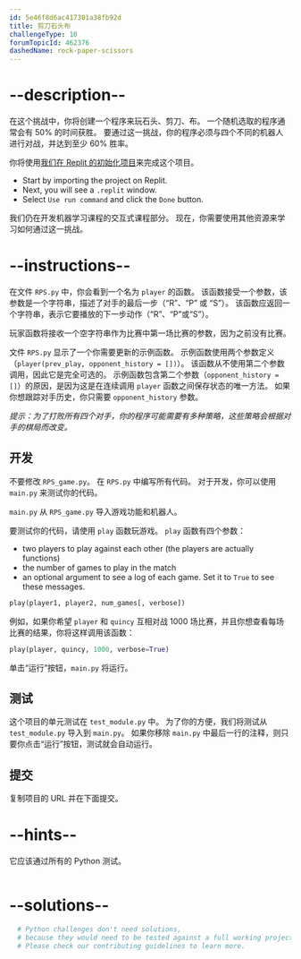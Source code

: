 ```yaml
---
id: 5e46f8d6ac417301a38fb92d
title: 剪刀石头布
challengeType: 10
forumTopicId: 462376
dashedName: rock-paper-scissors
---
```


# --description--

在这个挑战中，你将创建一个程序来玩石头、剪刀、布。 一个随机选取的程序通常会有 50% 的时间获胜。 要通过这一挑战，你的程序必须与四个不同的机器人进行对战，并达到至少 60% 胜率。

你将使用<a href="https://replit.com/github/topcoder-platform/boilerplate-rock-paper-scissors" target="_blank" rel="noopener noreferrer nofollow">我们在 Replit 的初始化项目</a>来完成这个项目。

-   Start by importing the project on Replit.
-   Next, you will see a `.replit` window.
-   Select `Use run command` and click the `Done` button.

我们仍在开发机器学习课程的交互式课程部分。 现在，你需要使用其他资源来学习如何通过这一挑战。

# --instructions--

在文件 `RPS.py` 中，你会看到一个名为 `player` 的函数。 该函数接受一个参数，该参数是一个字符串，描述了对手的最后一步（“R”、“P” 或 “S”）。 该函数应返回一个字符串，表示它要播放的下一步动作（“R”、“P”或“S”）。

玩家函数将接收一个空字符串作为比赛中第一场比赛的参数，因为之前没有比赛。

文件 `RPS.py` 显示了一个你需要更新的示例函数。 示例函数使用两个参数定义（`player(prev_play, opponent_history = [])`）。 该函数从不使用第二个参数调用，因此它是完全可选的。 示例函数包含第二个参数（`opponent_history = []`）的原因，是因为这是在连续调用 `player` 函数之间保存状态的唯一方法。 如果你想跟踪对手历史，你只需要 `opponent_history` 参数。

*提示：为了打败所有四个对手，你的程序可能需要有多种策略，这些策略会根据对手的棋局而改变。*

## 开发

不要修改 `RPS_game.py`。 在 `RPS.py` 中编写所有代码。 对于开发，你可以使用 `main.py` 来测试你的代码。

`main.py` 从 `RPS_game.py` 导入游戏功能和机器人。

要测试你的代码，请使用 `play` 函数玩游戏。 `play` 函数有四个参数：

- two players to play against each other (the players are actually functions)
- the number of games to play in the match
- an optional argument to see a log of each game. Set it to `True` to see these messages.

```py
play(player1, player2, num_games[, verbose])
```

例如，如果你希望 `player` 和 `quincy` 互相对战 1000 场比赛，并且你想查看每场比赛的结果，你将这样调用该函数：

```py
play(player, quincy, 1000, verbose=True)
```

单击“运行”按钮，`main.py` 将运行。

## 测试

这个项目的单元测试在 `test_module.py` 中。 为了你的方便，我们将测试从 `test_module.py` 导入到 `main.py`。 如果你移除 `main.py` 中最后一行的注释，则只要你点击“运行”按钮，测试就会自动运行。

## 提交

复制项目的 URL 并在下面提交。

# --hints--

它应该通过所有的 Python 测试。

```js

```

# --solutions--

```py
  # Python challenges don't need solutions,
  # because they would need to be tested against a full working project.
  # Please check our contributing guidelines to learn more.
```
